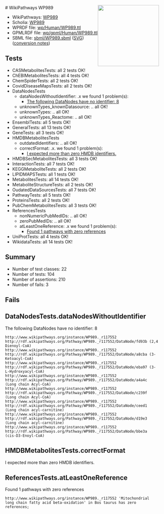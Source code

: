 <img style="float: right; width: 200px" src="../logo.png" />
# WikiPathways WP989

* WikiPathways: [WP989](https://identifiers.org/wikipathways:WP989)
* Scholia: [WP989](https://scholia.toolforge.org/wikipathways/WP989)
* WPRDF file: [wp/Human/WP989.ttl](../wp/Human/WP989.ttl)
* GPMLRDF file: [wp/gpml/Human/WP989.ttl](../wp/gpml/Human/WP989.ttl)
* SBML file: [sbml/WP989.sbml](../sbml/WP989.sbml) ([SVG](../sbml/WP989.svg)) ([conversion notes](../sbml/WP989.txt))

## Tests
* CASMetabolitesTests: all 2 tests OK!
* ChEBIMetabolitesTests: all 4 tests OK!
* ChemSpiderTests: all 2 tests OK!
* CovidDiseaseMapsTests: all 2 tests OK!
* DataNodesTests
    * dataNodesWithoutIdentifier: .x we found 1 problem(s):
        * [The following DataNodes have no identifier: 8](#d2d32fa7)
    * unknownTypes_knownDatasource: .. all OK!
    * unknownTypes: .. all OK!
    * unknownTypes_Reactome: .. all OK!
* EnsemblTests: all 5 tests OK!
* GeneralTests: all 13 tests OK!
* GeneTests: all 3 tests OK!
* HMDBMetabolitesTests
    * outdatedIdentifiers: .. all OK!
    * correctFormat: .x. we found 1 problem(s):
        * [I expected more than zero HMDB identifiers.](#ad154c1e)
* HMDBSecMetabolitesTests: all 3 tests OK!
* InteractionTests: all 7 tests OK!
* KEGGMetaboliteTests: all 2 tests OK!
* LIPIDMAPSTests: all 1 tests OK!
* MetabolitesTests: all 14 tests OK!
* MetaboliteStructureTests: all 2 tests OK!
* OudatedDataSourcesTests: all 7 tests OK!
* PathwayTests: all 5 tests OK!
* ProteinsTests: all 2 tests OK!
* PubChemMetabolitesTests: all 3 tests OK!
* ReferencesTests
    * nonNumericPubMedIDs: .. all OK!
    * zeroPubMedIDs: .. all OK!
    * atLeastOneReference: .x we found 1 problem(s):
        * [Found 1 pathways with zero references](#35eb778e)
* UniProtTests: all 4 tests OK!
* WikidataTests: all 14 tests OK!


## Summary

* Number of test classes: 22
* Number of tests: 104
* Number of assertions: 210
* Number of fails: 3

## Fails

<a name="d2d32fa7" />

## DataNodesTests.dataNodesWithoutIdentifier

The following DataNodes have no identifier: 8
```
http://www.wikipathways.org/instance/WP989._r117552 http://rdf.wikipathways.org/Pathway/WP989._r117552/DataNode/fd93b (2,4 Dienoyl-CoA)
http://www.wikipathways.org/instance/WP989._r117552 http://rdf.wikipathways.org/Pathway/WP989._r117552/DataNode/a8cba (3-Ketoacyl-CoA)
http://www.wikipathways.org/instance/WP989._r117552 http://rdf.wikipathways.org/Pathway/WP989._r117552/DataNode/eba97 (3-L-Hydroxyacyl-CoA)
http://www.wikipathways.org/instance/WP989._r117552 http://rdf.wikipathways.org/Pathway/WP989._r117552/DataNode/a4a4c (Long chain Acyl-CoA)
http://www.wikipathways.org/instance/WP989._r117552 http://rdf.wikipathways.org/Pathway/WP989._r117552/DataNode/c239f (Long chain Acyl-CoA)
http://www.wikipathways.org/instance/WP989._r117552 http://rdf.wikipathways.org/Pathway/WP989._r117552/DataNode/ceed1 (Long chain acyl-carnitine)
http://www.wikipathways.org/instance/WP989._r117552 http://rdf.wikipathways.org/Pathway/WP989._r117552/DataNode/d19e3 (Long chain acyl-carnitine)
http://www.wikipathways.org/instance/WP989._r117552 http://rdf.wikipathways.org/Pathway/WP989._r117552/DataNode/bbe3a (cis-D3-Enoyl-CoA)
```

<a name="ad154c1e" />

## HMDBMetabolitesTests.correctFormat

I expected more than zero HMDB identifiers.
<a name="35eb778e" />

## ReferencesTests.atLeastOneReference

Found 1 pathways with zero references
```
http://www.wikipathways.org/instance/WP989._r117552 'Mitochondrial long chain fatty acid beta-oxidation' in Bos taurus has zero references; 
```

